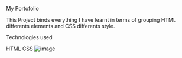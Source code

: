 My Portofolio

This Project binds everything I have learnt in terms of grouping HTML differents elements and CSS differents style.

Technologies used

HTML CSS
![image](https://user-images.githubusercontent.com/87868537/197646262-e126b916-540b-4bea-8432-c41c9c97f713.png)

